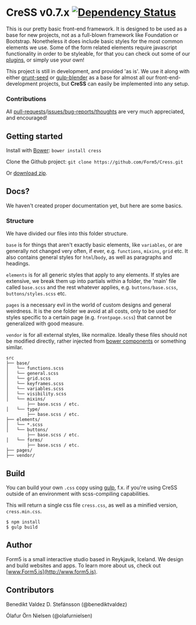# CreSS v0.7.x [![Dependency Status](https://gemnasium.com/Form5/Cress.png)](https://gemnasium.com/Form5/Cress)

This is our pretty basic front-end framework. It is designed to be used as a base for new projects, not as a full-blown framework like Foundation or Bootstrap. Nonetheless it does include basic styles for the most common elements we use. Some of the form related elements require javascript functionality in order to be styleable, for that you can check out some of our [plugins](https://github.com/Form5), or simply use your own!

This project is still in development, and provided 'as is'. We use it along with either [grunt-seed](https://github.com/Form5/grunt-seed) or [gulp-blender](https://github.com/Form5/gulp-blender) as a base for almost all our front-end-development projects, but **CreSS** can easily be implemented into any setup.

### Contributions

All [pull-requests](https://github.com/Form5/Cress/pulls)/[issues/bug-reports/thoughts](https://github.com/Form5/Cress/issues) are very much appreciated, and encouraged!

## Getting started

Install with [Bower](http://bower.io): `bower install cress`

Clone the Github project: `git clone https://github.com/Form5/Cress.git`

Or [download zip](https://github.com/Form5/Cress/archive/master.zip).

## Docs?

We haven't created proper documentation yet, but here are some basics.

### Structure

We have divided our files into this folder structure.

`base` is for things that aren't exactly basic elements, like `variables`, or are generally not changed very often, if ever, e.g. `functions`, `mixins`, `grid` etc. It also contains general styles for `html`/`body`, as well as paragraphs and headings.

`elements` is for all generic styles that apply to any elements. If styles are extensive, we break them up into partials within a folder, the 'main' file called `base.scss` and the rest whatever applies, e.g. `buttons/base.scss`, `buttons/styles.scss` etc.

`pages` is a necessary evil in the world of custom designs and general weirdness. It is the one folder we avoid at all costs, only to be used for styles specific to a certain page (e.g. `frontpage.scss`) that cannot be generalized with good measure.

`vendor` is for all external styles, like normalize. Ideally these files should not be modified directly, rather injected from [bower components](http://bower.io/) or something similar.

```
src
├── base/
│   └── functions.scss
│   └── general.scss
│   └── grid.scss
│   └── keyframes.scss
│   └── variables.scss
│   └── visibility.scss
│   └── mixins/
        ├── base.scss / etc.
│   └── type/
        ├── base.scss / etc.
├── elements/
│   └── *.scss
│   └── buttons/
        ├── base.scss / etc.
│   └── forms/
        ├── base.scss / etc.
├── pages/
├── vendor/
```

## Build

You can build your own `.css` copy using [gulp](http://gulpjs.com), f.x. if you're using CreSS outside of an environment with scss-compiling capabilities.

This will return a single css file `cress.css`, as well as a minified version, `cress.min.css`.

```shell
$ npm install
$ gulp build
```

## Author

Form5 is a small interactive studio based in Reykjavík, Iceland. We design and build websites and apps. To learn more about us, check out [www.Form5.is](http://www.form5.is).

## Contributors

Benedikt Valdez D. Stefánsson (@benediktvaldez)

Ólafur Örn Nielsen (@olafurnielsen)

